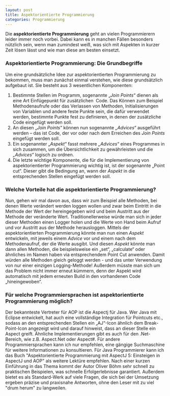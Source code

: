 ```yaml
---
layout: post
title: Aspektorientierte Programmierung
categories: Programmierung
---
```


Die **aspektorientierte Programmierung** geht an vielen Programmierern leider immer noch vorbei. Dabei kann es in manchen Fällen besonders nützlich sein, wenn man zumindest weiß, was sich mit Aspekten in kurzer Zeit lösen lässt und wie man diese am besten einsetzt.
<!--more-->
### Aspektorientierte Programmierung: Die Grundbegriffe

Um eine grundsätzliche Idee zur aspektorientierten Programmierung zu bekommen, muss man zunächst einmal verstehen, wie diese grundsätzlich aufgebaut ist. Sie besteht aus 3 wesentlichen Komponenten:

1.  Bestimmte Stellen im Programm, sogenannte „_Join Points_“ dienen als eine Art Einfügepunkt für zusätzlichen  Code. Das Können zum Beispiel Methodenaufrufe oder das Verlassen von Methoden, Initialisierungen von Variablen und andere feste Punkte sein, die dafür verwendet werden, bestimmte Punkte fest zu definieren, in denen der zusätzliche Code eingefügt werden soll.
2.  An diesen „_Join Points_“ können nun sogenannte _„Advices“_ ausgeführt werden – das ist Code, der vor oder nach dem Erreichen des _Join Points_ eingefügt werden soll.
3.  Ein sogenannter „_Aspekt_“ fasst mehrere _„Advices“_ eines Programmes in sich zusammen, um die Übersichtlichkeit zu gewährleisten und die _„Advices“_ logisch zu ordnen.
4.  Die letzte wichtige Komponente, die für die Implementierung von aspektorientierter Programmierung wichtig ist, ist der sogenannte „Point cut“. Dieser gibt die Bedingung an, wann der _Aspekt_ in die entsprechenden Stellen eingefügt werden soll.

### Welche Vorteile hat die aspektorientierte Programmierung?

Nun, gehen wir mal davon aus, dass wir zum Beispiel alle Methoden, bei denen Werte verändert werden loggen wollen und zwar beim Eintritt in die Methode der Wert der hereingegeben wird und beim Austritt aus der Methode der veränderte Wert. Traditionellerweise würde man sich in jeder dieser Methoden einen Logger holen und die Werte von Hand beim Aufruf und vor Austritt aus der Methode herausloggen. Mittels der aspektorientierten Programmierung könnte man nun einen _Aspekt_ entwickeln, mit jeweils einem _Advice_ vor und einem nach dem Methodenaufruf, der die Werte ausgibt. Und diesen _Aspekt_ könnte man dann allen Methoden, die beispielsweise ein „set“, „calculate“ oder ähnliches im Namen haben via entsprechendem Point Cut anwenden. Damit würden alle Methoden gleich geloggt werden - und das unter Verwendung von nur einer einzigen Logging-Methode! Außerdem müsste man sich um das Problem nicht immer erneut kümmern, denn der Aspekt wird automatisch mit jedem erneuten Build in den vorhandenen Code „hineingewoben“.

### Für welche Programmiersprachen ist aspektorientierte Programmierung möglich?

Der bekannteste Vertreter für AOP ist die Aspectj für Java. Wer Java mit Eclipse entwickelt, hat auch eine vollständige Integration für Pointcuts etc., sodass an den entsprechenden Stellen ein „AJ“-Icon ähnlich dem Break-Point-Icon angezeigt wird und darauf hinweist, dass an dieser Stelle ein Aspect greift. Ähnliche Implementierungen gibt es auch für den .Net-Bereich, wie z.B. Aspect.Net oder Aspect#. Für andere Programmiersprachen kann ich nur empfehlen, eine gängige Suchmaschine für weitere Informationen zu konsultieren. Für Java Programmierer kann ich das Buch "Aspektorientierte Programmierung mit AspectJ 5: Einsteigen in AspectJ und AOP" als weitere Lektüre empfehlen. Nach einer kurzen Einführung in das Thema kommt der Autor Oliver Böhm sehr schnell zu praktischen Beispielen, was schnelle Erfolgerlebnisse garantiert. Außerdem bietet es als Standard-Werk auf viele Fragen, die sich bei der Umsetzung ergeben präzise und praxisnahe Antworten, ohne den Leser mit zu viel "drum herum" zu langweilen.